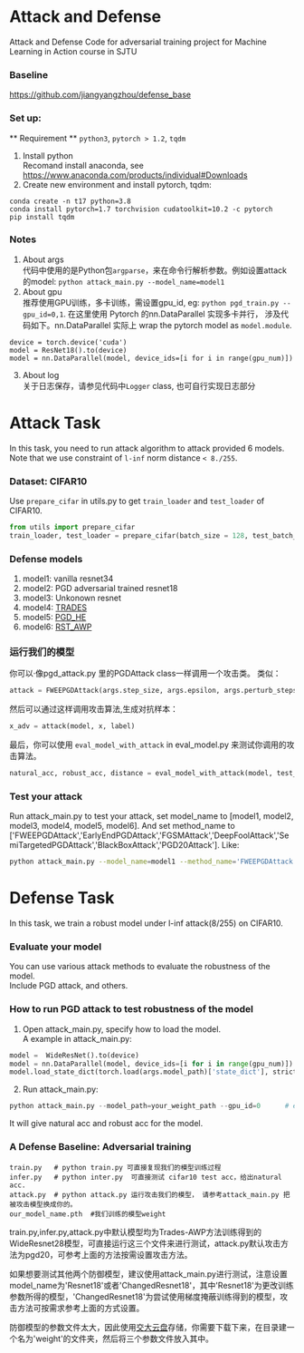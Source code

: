 # Attack and Defense 
Attack and Defense Code for adversarial training project for Machine Learning in Action course in SJTU 

### Baseline

<https://github.com/jiangyangzhou/defense_base>

### Set up:
** Requirement ** `python3`, `pytorch > 1.2`, `tqdm`  
1. Install python  
Recomand install anaconda, see https://www.anaconda.com/products/individual#Downloads
2. Create new environment and install pytorch, tqdm:
```
conda create -n t17 python=3.8
conda install pytorch=1.7 torchvision cudatoolkit=10.2 -c pytorch
pip install tqdm
```
### Notes
1. About args  
代码中使用的是Python包`argparse`，来在命令行解析参数。例如设置attack的model: `python attack_main.py --model_name=model1`  
2. About gpu  
推荐使用GPU训练，多卡训练，需设置gpu_id, eg: `python pgd_train.py --gpu_id=0,1`.
在这里使用 Pytorch 的nn.DataParallel 实现多卡并行， 涉及代码如下。nn.DataParallel 实际上 wrap the pytorch model as `model.module`.
```
device = torch.device('cuda')
model = ResNet18().to(device)    
model = nn.DataParallel(model, device_ids=[i for i in range(gpu_num)])
```
3. About log  
关于日志保存，请参见代码中`Logger` class, 也可自行实现日志部分  


# Attack Task
In this task, you need to run attack algorithm to attack provided 6 models.  
Note that we use constraint of `l-inf` norm distance `< 8./255`. 

### Dataset: CIFAR10
Use `prepare_cifar` in utils.py to get `train_loader` and `test_loader` of CIFAR10.  

```python
from utils import prepare_cifar
train_loader, test_loader = prepare_cifar(batch_size = 128, test_batch_size = 256)
```

### Defense models
1. model1:  vanilla resnet34
2. model2:  PGD adversarial trained resnet18
3. model3:  Unkonown resnet
4. model4:  [TRADES](https://arxiv.org/abs/1901.08573)
5. model5:  [PGD_HE](https://arxiv.org/abs/2002.08619)
6. model6:  [RST_AWP](https://arxiv.org/abs/2004.05884)

### 运行我们的模型
你可以·像pgd_attack.py 里的PGDAttack class一样调用一个攻击类。 类似： 
```python
attack = FWEEPGDAttack(args.step_size, args.epsilon, args.perturb_steps)

```
然后可以通过这样调用攻击算法,生成对抗样本：
```python
x_adv = attack(model, x, label)
```
最后，你可以使用 `eval_model_with_attack` in eval_model.py 来测试你调用的攻击算法。 
```python
natural_acc, robust_acc, distance = eval_model_with_attack(model, test_loader, attack, device)
```

### Test your attack 
Run attack_main.py to test your attack, set model_name to [model1, model2, model3, model4, model5, model6]. 
And set method_name to ['FWEEPGDAttack','EarlyEndPGDAttack','FGSMAttack','DeepFoolAttack','SemiTargetedPGDAttack','BlackBoxAttack','PGD20Attack'].
Like:
```sh
python attack_main.py --model_name=model1 --method_name='FWEEPGDAttack'
```



# Defense Task
In this task, we train a robust model under l-inf attack(8/255) on CIFAR10.  

### Evaluate your model
You can use various attack methods to evaluate the robustness of the model.   
Include PGD attack, and others.  

### How to run PGD attack to test robustness of the model
1. Open attack_main.py, specify how to load the model.  
  A example in attack_main.py:
```python
model =  WideResNet().to(device)  
model = nn.DataParallel(model, device_ids=[i for i in range(gpu_num)])
model.load_state_dict(torch.load(args.model_path)['state_dict'], strict=False)
```
2. Run attack_main.py:  
```python
python attack_main.py --model_path=your_weight_path --gpu_id=0      # eg. For multiple gpus, set --gpu_id=1,2,3
```
It will give natural acc and robust acc for the model.

### A Defense Baseline: Adversarial training   

```
train.py   # python train.py 可直接复现我们的模型训练过程
infer.py   # python inter.py  可直接测试 cifar10 test acc，给出natural acc.
attack.py  # python attack.py 运行攻击我们的模型， 请参考attack_main.py 把被攻击模型换成你的。
our_model_name.pth  #我们训练的模型weight
```
train.py,infer.py,attack.py中默认模型均为Trades-AWP方法训练得到的WideResnet28模型，可直接运行这三个文件来进行测试，attack.py默认攻击方法为pgd20，可参考上面的方法按需设置攻击方法。

如果想要测试其他两个防御模型，建议使用attack_main.py进行测试，注意设置model_name为'Resnet18'或者'ChangedResnet18'，其中'Resnet18'为更改训练参数所得的模型，'ChangedResnet18'为尝试使用梯度掩蔽训练得到的模型，攻击方法可按需求参考上面的方式设置。

防御模型的参数文件太大，因此使用[交大云盘](https://jbox.sjtu.edu.cn/l/vFDwGz)存储，你需要下载下来，在目录建一个名为'weight'的文件夹，然后将三个参数文件放入其中。
